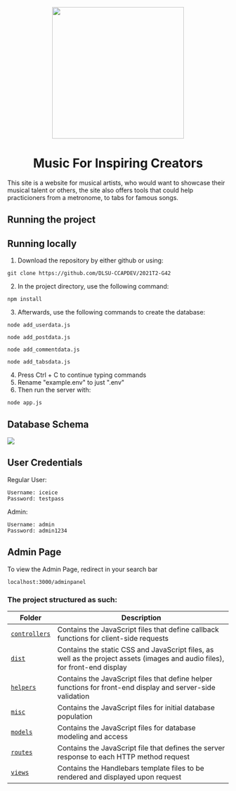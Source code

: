 <p align = "center">
<img src = "https://github.com/DLSU-CCAPDEV/2021T2-G42/blob/Phase-3/dist/images/logo.png" width = "300">
</p>

<div align = "center">
  <h1> Music For Inspiring Creators </h1>
</div>

This site is a website for musical artists, who would want to showcase their musical talent or others, the site also offers tools that could help practicioners from a metronome, to tabs for famous songs.

<h2> Running the project </h2>

## Running locally

1. Download the repository by either github or using:
```
git clone https://github.com/DLSU-CCAPDEV/2021T2-G42
```
2. In the project directory, use the following command:
```
npm install
```
3. Afterwards, use the following commands to create the database:
```
node add_userdata.js
```
```
node add_postdata.js
```
```
node add_commentdata.js
```
```
node add_tabsdata.js
```
4. Press Ctrl + C to continue typing commands
5. Rename "example.env" to just ".env"
6. Then run the server with:
```
node app.js
```

## Database Schema

<img src = "https://github.com/foodequalslife2/SECDEV-WITH-FRAN/blob/milestone1/schema.png">

## User Credentials

Regular User:
```
Username: iceice
Password: testpass
```

Admin:
```
Username: admin
Password: admin1234
```

## Admin Page

To view the Admin Page, redirect in your search bar 
```
localhost:3000/adminpanel
```

### The project structured as such: 

| Folder | Description |
| --- | --- |
| <a href = "https://github.com/foodequalslife2/SECDEV-WITH-FRAN/tree/milestone1/controllers"><code>controllers</code></a> | Contains the JavaScript files that define callback functions for client-side requests |
| <a href = "https://github.com/foodequalslife2/SECDEV-WITH-FRAN/tree/milestone1/dist"><code>dist</code></a> | Contains the static CSS and JavaScript files, as well as the project assets (images and audio files), for front-end display |
| <a href = "https://github.com/foodequalslife2/SECDEV-WITH-FRAN/tree/milestone1/helpers"><code>helpers</code> | Contains the JavaScript files that define helper functions for front-end display and server-side validation | 
| <a href = "https://github.com/foodequalslife2/SECDEV-WITH-FRAN/tree/milestone1/misc"><code>misc</code></a> | Contains the JavaScript files for initial database population |
| <a href = "https://github.com/foodequalslife2/SECDEV-WITH-FRAN/tree/milestone1/models"><code>models</code></a> | Contains the JavaScript files for database modeling and access | 
| <a href = "https://github.com/foodequalslife2/SECDEV-WITH-FRAN/tree/milestone1/routes"><code>routes</code></a> | Contains the JavaScript file that defines the server response to each HTTP method request |
| <a href = "https://github.com/foodequalslife2/SECDEV-WITH-FRAN/tree/milestone1/views"><code>views</code></a> | Contains the Handlebars template files to be rendered and displayed upon request |
